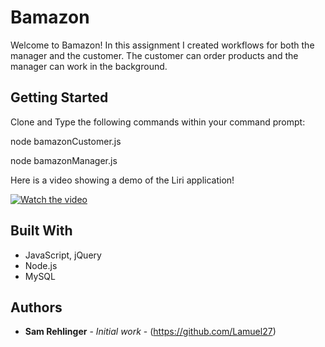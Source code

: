 # Bamazon

Welcome to Bamazon! In this assignment I created workflows for both the manager and the customer.  The customer can order products and the manager can work in the background.

## Getting Started

Clone and Type the following commands within your command prompt:

node bamazonCustomer.js

node bamazonManager.js

Here is a video showing a demo of the Liri application!

[![Watch the video](http://www.davidlaidlaw.com/img/portfolio/liri_thumbnail.jpg)](https://www.youtube.com/watch?v=VK5kSVtBiVY&feature=youtu.be)

## Built With

* JavaScript, jQuery
* Node.js
* MySQL


## Authors

* **Sam Rehlinger** - *Initial work* - (https://github.com/Lamuel27)
